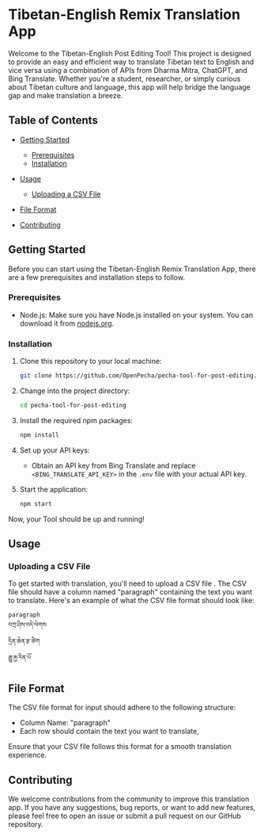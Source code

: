 # Tibetan-English Remix Translation App

Welcome to the Tibetan-English Post Editing Tool! This project is designed to provide an easy and efficient way to translate Tibetan text to English and vice versa using a combination of APIs from Dharma Mitra, ChatGPT, and Bing Translate. Whether you're a student, researcher, or simply curious about Tibetan culture and language, this app will help bridge the language gap and make translation a breeze.

## Table of Contents

- [Getting Started](#getting-started)
  - [Prerequisites](#prerequisites)
  - [Installation](#installation)
- [Usage](#usage)

  - [Uploading a CSV File](#uploading-a-csv-file)

- [File Format](#file-format)
- [Contributing](#contributing)

## Getting Started

Before you can start using the Tibetan-English Remix Translation App, there are a few prerequisites and installation steps to follow.

### Prerequisites

- Node.js: Make sure you have Node.js installed on your system. You can download it from [nodejs.org](https://nodejs.org/).

### Installation

1. Clone this repository to your local machine:

   ```bash
   git clone https://github.com/OpenPecha/pecha-tool-for-post-editing.git
   ```

2. Change into the project directory:

   ```bash
   cd pecha-tool-for-post-editing
   ```

3. Install the required npm packages:

   ```bash
   npm install
   ```

4. Set up your API keys:

   - Obtain an API key from Bing Translate and replace `<BING_TRANSLATE_API_KEY>` in the `.env` file with your actual API key.

5. Start the application:

   ```bash
   npm start
   ```

Now, your Tool should be up and running!

## Usage

### Uploading a CSV File

To get started with translation, you'll need to upload a CSV file . The CSV file should have a column named "paragraph" containing the text you want to translate. Here's an example of what the CSV file format should look like:

```csv
paragraph
བཀྲ་ཤིས་བདེ་ལེགས
དྲིན་ཆེན་རྩ་ཚིག
རྒྱུ་རྐྱ་རིན་པོ
```

## File Format

The CSV file format for input should adhere to the following structure:

- Column Name: "paragraph"
- Each row should contain the text you want to translate,

Ensure that your CSV file follows this format for a smooth translation experience.

## Contributing

We welcome contributions from the community to improve this translation app. If you have any suggestions, bug reports, or want to add new features, please feel free to open an issue or submit a pull request on our GitHub repository.

